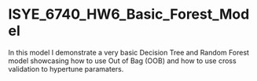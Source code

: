 # ISYE_6740_HW6_Basic_Forest_Model

In this model I demonstrate a very basic Decision Tree and Random Forest model showcasing how to use Out of Bag (OOB) and how to use cross validation to hypertune paramaters.  
